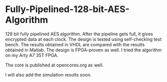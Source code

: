 # Fully-Pipelined-128-bit-AES-Algorithm

128 bit fully pipelined AES algorithm. After the pipeline gets full, it gives encrypted data at each clock. The design is tested using self-checking test bench. The results obtained in VHDL are compared with the results obtained in Matlab. The design is FPGA-proven as well. I tried the algorithm on my Arty A7 35T FPGA. 

The core is published at opencores.org as well.   <br/>

I will also add the simulation results soon. <br/>
